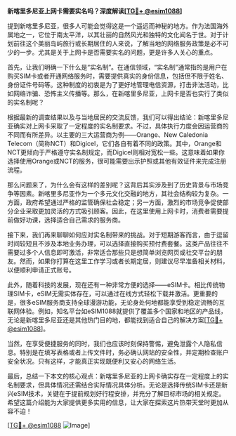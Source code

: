 **新喀里多尼亚上网卡需要实名吗？深度解读[[TG💪+ @esim1088](https://t.me/s/esim1088)]**

提到新喀里多尼亚，很多人可能会觉得这是一个遥远而神秘的地方。作为法国海外属地之一，它位于南太平洋，以其壮丽的自然风光和独特的文化闻名于世。对于计划前往这个美丽岛屿旅行或长期居住的人来说，了解当地的网络服务政策是必不可少的一步。尤其是关于上网卡是否需要实名的问题，更是许多人关心的重点。

首先，让我们明确一下什么是“实名制”。在通信领域，“实名制”通常指的是用户在购买SIM卡或者开通网络服务时，需要提供真实的身份信息，包括但不限于姓名、身份证件号码等。这种制度的初衷是为了更好地管理电信资源，打击非法活动，比如网络诈骗、恐怖主义传播等。那么，在新喀里多尼亚，上网卡是否也实行了类似的实名制呢？

根据最新的调查结果以及与当地居民的交流反馈，我们可以得出结论：新喀里多尼亚确实对上网卡采取了一定程度的实名制要求。不过，具体执行力度会因运营商的不同而有所差异。以主要的三大运营商为例——Orange、New Caledonia Telecom（简称NCT）和Digicel，它们各自有着不同的政策。其中，Orange和NCT更倾向于严格遵守实名制规定，而Digicel则相对宽松一些。这意味着如果你选择使用Orange或NCT的服务，很可能需要出示护照或其他有效证件来完成注册流程。

那么问题来了，为什么会有这样的差别呢？这背后其实涉及到了历史背景与市场竞争等因素。新喀里多尼亚作为一个多元文化交融的地方，其社会结构较为复杂。一方面，政府希望通过严格的监管确保社会稳定；另一方面，激烈的市场竞争促使部分企业采取更加灵活的方式吸引顾客。因此，在这里使用上网卡时，消费者需要提前做好功课，选择适合自己需求的服务商。

接下来，我们再来聊聊如何应对实名制带来的挑战。对于短期游客而言，由于逗留时间较短且不涉及本地业务办理，可以选择直接购买预付费套餐。这类产品往往不需要过多个人信息即可激活，非常适合那些只是想简单浏览网页或社交平台的朋友。然而，如果你打算在这里工作学习或者长期定居，则建议尽早准备相关材料，以便顺利申请正式账号。

此外，随着科技的发展，现在还有一种非常方便的选择——eSIM卡。相比传统物理SIM卡，eSIM无需实体存在，可以通过在线方式轻松下载并激活。更重要的是，很多eSIM服务商支持全球漫游功能，无论身处何地都能享受到稳定流畅的互联网体验。例如，知名平台如eSIM1088就提供了覆盖多个国家和地区的产品线，无论是新喀里多尼亚还是其他热门目的地，都能找到适合自己的解决方案[[TG💪+ @esim1088](https://t.me/s/esim1088)]。

当然，在享受便捷服务的同时，我们也应该时刻保持警惕，避免泄露个人隐私信息。特别是在填写表格或者上传文件时，务必确认网站的安全性，并定期检查账户安全状况。只有这样，才能真正实现既便利又安心的网络生活。

最后，总结一下本文的核心观点：新喀里多尼亚的上网卡确实存在一定程度上的实名制要求，但具体情况还需结合实际情况具体分析。无论是选择传统SIM卡还是新兴eSIM技术，关键在于提前规划好行程安排，并充分了解目标市场的相关规定。希望这篇介绍能为大家提供更多实用的信息，让大家在探索这片热带天堂时更加从容不迫！

[[TG💪+ @esim1088](https://t.me/s/esim1088) ![Image](https://i.postimg.cc/4NQfJmqS/Snipaste-2025-05-13-00-14-12.png)]